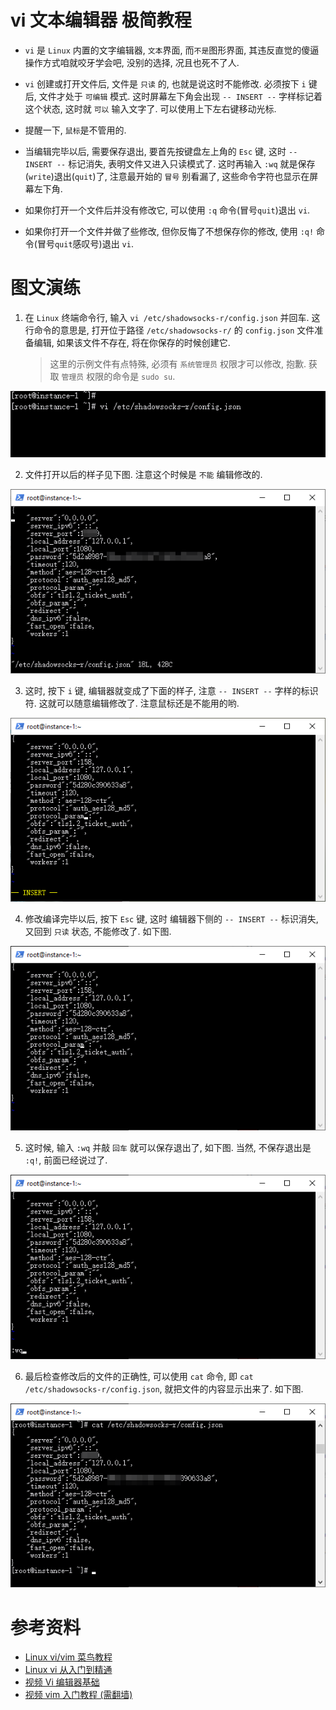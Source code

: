 vi 文本编辑器 极简教程
========

* `vi` 是 `Linux` 内置的文字编辑器, `文本`界面, 而`不是`图形界面, 其违反直觉的傻逼操作方式咱就咬牙学会吧, 没别的选择, 况且也死不了人.

* `vi` 创建或打开文件后, 文件是 `只读` 的, 也就是说这时不能修改. 必须按下 `i` 键后, 文件才处于 `可编辑` 模式. 这时屏幕左下角会出现 `-- INSERT --` 字样标记着这个状态, 这时就 `可以` 输入文字了. 可以使用上下左右键移动光标. 

* 提醒一下, `鼠标`是不管用的.

* 当编辑完毕以后, 需要保存退出, 要首先按键盘左上角的 `Esc` 键, 这时 `-- INSERT --` 标记消失, 表明文件又进入只读模式了. 这时再输入 `:wq` 就是保存(`write`)退出(`quit`)了, 注意最开始的 `冒号` 别看漏了, 这些命令字符也显示在屏幕左下角.

* 如果你打开一个文件后并没有修改它, 可以使用 `:q` 命令(冒号`quit`)退出 `vi`.

* 如果你打开一个文件并做了些修改, 但你反悔了不想保存你的修改, 使用 `:q!` 命令(冒号`quit`感叹号)退出 `vi`.

# 图文演练

1. 在 `Linux` 终端命令行, 输入 `vi /etc/shadowsocks-r/config.json` 并回车. 这行命令的意思是, 打开位于路径 `/etc/shadowsocks-r/` 的 `config.json` 文件准备编辑, 如果该文件不存在, 将在你保存的时候创建它. 
 
    > 这里的示例文件有点特殊, 必须有 `系统管理员` 权限才可以修改, 抱歉. 获取 `管理员` 权限的命令是 `sudo su`.

![tu](vi/vi01.png)

2. 文件打开以后的样子见下图. 注意这个时候是 `不能` 编辑修改的.

![tu](vi/vi02.png)

3. 这时, 按下 `i` 键, 编辑器就变成了下面的样子, 注意 `-- INSERT --` 字样的标识符. 这就可以随意编辑修改了. 注意鼠标还是不能用的哟.

![tu](vi/vi03.png)

4. 修改编译完毕以后, 按下 `Esc` 键, 这时 编辑器下侧的 `-- INSERT --` 标识消失, 又回到 `只读` 状态, 不能修改了. 如下图.

![tu](vi/vi04.png)

5. 这时候, 输入 `:wq` 并敲 `回车` 就可以保存退出了, 如下图. 当然, 不保存退出是 `:q!`, 前面已经说过了.

![tu](vi/vi05.png)

6. 最后检查修改后的文件的正确性, 可以使用 `cat` 命令, 即 `cat /etc/shadowsocks-r/config.json`, 就把文件的内容显示出来了. 如下图.

![tu](vi/vi06.png)

# 参考资料

* [Linux vi/vim 菜鸟教程](http://www.runoob.com/linux/linux-vim.html)
* [Linux vi 从入门到精通](https://segmentfault.com/a/1190000009083255)
* [视频 Vi 编辑器基础](https://www.bilibili.com/video/av35277092/)
* [视频 vim 入门教程 (需翻墙)](https://www.youtube.com/watch?v=L8aOnqxMPis)
